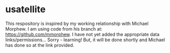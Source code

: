 # usatellite

This respository is inspired by my working relationship with Michael Morphew. I am using code from his branch at: https://github.com/mmorphew. I have not yet added the appropriate data links/permissions... Sorry - learning! But, it will be done shortly and Michael has done so at the link provided.
